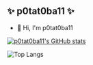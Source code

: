 ## ✨ p0tat0ba11 ✨
- 👋 Hi, I'm p0tat0ba11

[![p0tat0ba11's GitHub stats](https://github-readme-stats.vercel.app/api?username=p0tat0ba11)](https://github.com/anuraghazra/github-readme-stats)

![Top Langs](https://github-readme-stats.vercel.app/api/top-langs/?username=p0tat0ba11&langs_count=8)
<!--
**p0tat0ba11/p0tat0ba11** is a ✨ _special_ ✨ repository because its `README.md` (this file) appears on your GitHub profile.

Here are some ideas to get you started:

- 🔭 I’m currently working on ...
- 🌱 I’m currently learning ...
- 👯 I’m looking to collaborate on ...
- 🤔 I’m looking for help with ...
- 💬 Ask me about ...
- 📫 How to reach me: ...
- 😄 Pronouns: ...
- ⚡ Fun fact: ...
-->

